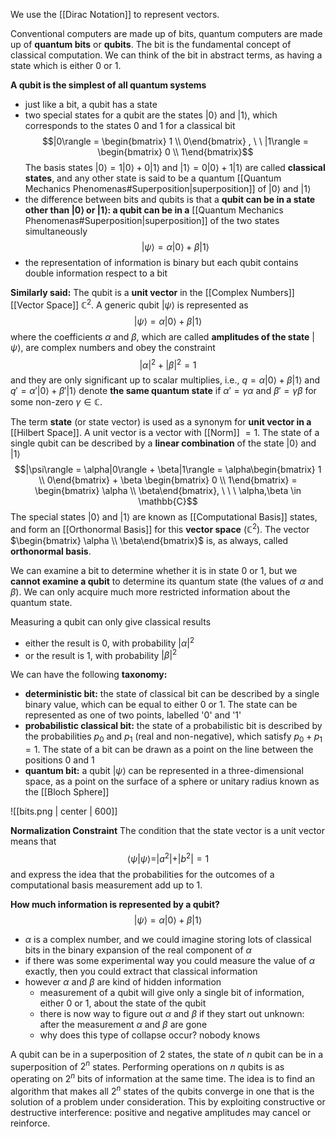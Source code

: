 We use the [[Dirac Notation]] to represent vectors.

Conventional computers are made up of bits, quantum computers are made up of **quantum bits** or **qubits**.
The bit is the fundamental concept of classical computation. 
We can think of the bit in abstract terms, as having a state which is either $0$ or $1$.

**A qubit is the simplest of all quantum systems**
- just like a bit, a qubit has a state
- two special states for a qubit are the states $|0\rangle$ and $|1\rangle$, which corresponds to the states $0$ and $1$ for a classical bit$$|0\rangle = \begin{bmatrix} 1 \\ 0\end{bmatrix} , \ \ |1\rangle = \begin{bmatrix} 0 \\ 1\end{bmatrix}$$The basis states $|0\rangle = 1|0\rangle + 0|1\rangle$ and $|1\rangle = 0|0\rangle + 1|1\rangle$ are called **classical states**, and any other state is said to be a quantum [[Quantum Mechanics Phenomenas#Superposition|superposition]] of $|0\rangle$ and $|1\rangle$ 
- the difference between bits and qubits is that a **qubit can be in a state other than $|0\rangle$ or $|1\rangle$: a qubit can be in a** [[Quantum Mechanics Phenomenas#Superposition|superposition]] of the two states simultaneously $$|\psi\rangle = \alpha|0\rangle + \beta|1\rangle$$
- the representation of information is binary but each qubit contains double information respect to a bit

**Similarly said:**
The qubit is a **unit vector** in the [[Complex Numbers]] [[Vector Space]] $\mathbb{C}^2$. 
A generic qubit $|\psi\rangle$ is represented as $$|\psi\rangle = \alpha|0\rangle + \beta|1\rangle$$where the coefficients $\alpha$ and $\beta$, which are called **amplitudes of the state** $|\psi\rangle$, are complex numbers and obey the constraint $$|\alpha|^2 + |\beta|^2 = 1$$and they are only significant up to scalar multiplies, i.e., $q = \alpha|0\rangle + \beta|1\rangle$ and $q' = \alpha'|0\rangle + \beta'|1\rangle$ denote **the same quantum state** if $\alpha'= \gamma\alpha$ and $\beta'= \gamma\beta$ for some non-zero $\gamma \in \mathbb{C}$. 

The term **state** (or state vector) is used as a synonym for **unit vector in a** [[Hilbert Space]]. 
A unit vector is a vector with [[Norm]] $=1$. 
The state of a single qubit can be described by a **linear combination** of the state $|0\rangle$ and $|1\rangle$
$$|\psi\rangle = \alpha|0\rangle + \beta|1\rangle = \alpha\begin{bmatrix} 1 \\ 0\end{bmatrix} + \beta \begin{bmatrix} 0 \\ 1\end{bmatrix} = \begin{bmatrix} \alpha \\ \beta\end{bmatrix}, \ \ \ \alpha,\beta \in \mathbb{C}$$
The special states $|0\rangle$ and $|1\rangle$ are known as [[Computational Basis]] states, and form an [[Orthonormal Basis]] for this **vector space** ($\mathbb{C}^2$).
The vector $\begin{bmatrix} \alpha \\ \beta\end{bmatrix}$ is, as always, called **orthonormal basis**. 

We can examine a bit to determine whether it is in state $0$ or $1$, but we **cannot examine a qubit** to determine its quantum state (the values of $\alpha$ and $\beta$).
We can only acquire much more restricted information about the quantum state. 

Measuring a qubit can only give classical results
- either the result is $0$, with probability $|\alpha|^2$
- or the result is $1$, with probability $|\beta|^2$

We can have the following **taxonomy:**
- **deterministic bit:** the state of classical bit can be described by a single binary value, which can be equal to either $0$ or $1$. The state can be represented as one of two points, labelled '0' and '1'
- **probabilistic classical bit:** the state of a probabilistic bit is described by the probabilities $p_0$ and $p_1$ (real and non-negative), which satisfy $p_0 + p_1 = 1$. The state of a bit can be drawn as a point on the line between the positions $0$ and $1$
- **quantum bit:** a qubit $|\psi\rangle$ can be represented in a three-dimensional space, as a point on the surface of a sphere or unitary radius known as the [[Bloch Sphere]]

![[bits.png | center | 600]]

**Normalization Constraint**
The condition that the state vector is a unit vector means that $$\langle\psi|\psi\rangle =|a^2| + |b^2| = 1$$and express the idea that the probabilities for the outcomes of a computational basis measurement add up to 1.

**How much information is represented by a qubit?**
$$|\psi\rangle = \alpha|0\rangle + \beta|1\rangle$$
- $\alpha$ is a complex number, and we could imagine storing lots of classical bits in the binary expansion of the real component of $\alpha$
- if there was some experimental way you could measure the value of $\alpha$ exactly, then you could extract that classical information
- however $\alpha$ and $\beta$ are kind of hidden information
	- measurement of a qubit will give only a single bit of information, either $0$ or $1$, about the state of the qubit
	- there is now way to figure out $\alpha$ and $\beta$ if they start out unknown: after the measurement $\alpha$ and $\beta$ are gone
	- why does this type of collapse occur? nobody knows 

A qubit can be in a superposition of $2$ states, the state of $n$ qubit can be in a superposition of $2^n$ states. 
Performing operations on $n$ qubits is as operating on $2^n$ bits of information at the same time. 
The idea is to find an algorithm that makes all $2^n$ states of the qubits converge in one that is the solution of a problem under consideration.
This by exploiting constructive or destructive interference: positive and negative amplitudes may cancel or reinforce. 